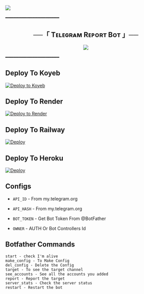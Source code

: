<img src="https://user-images.githubusercontent.com/73097560/115834477-dbab4500-a447-11eb-908a-139a6edaec5c.gif">


━━━━━━━━━━━━━━━━━━━━

<h2 align="center">
    ──「 Tᴇʟᴇɢʀᴀᴍ Rᴇᴘᴏʀᴛ Bᴏᴛ 」──
</h2>

<p align="center">
  <img src="https://graph.org/file/6c7ec3b6c2b2bfaf85203.jpg">
</p>


━━━━━━━━━━━━━━━━━━━━


## Deploy To Koyeb

[![Deploy to Koyeb](https://www.koyeb.com/static/images/deploy/button.svg)](https://app.koyeb.com/deploy?type=git&repository=github.com/Snowball-0/Telegram-Report-Bot/tree/master&env[BOT_TOKEN]&env[API_ID]&env[API_HASH]&env[OWNER]) 

## Deploy To Render              

[![Deploy to Render](https://render.com/images/deploy-to-render-button.svg)](https://render.com/deploy?repo=https://github.com/Snowball-0/Telegram-Report-Bot/tree/master)

## Deploy To Railway

<a href="https://graph.org/file/fabd75cd5043d2cfdc13d.jpg"><img src="https://railway.app/button.svg" alt="Deploy"></a>

## Deploy To Heroku

<a href="https://heroku.com/deploy?template=https://github.com/Snowball-0/Telegram-Report-Bot/tree/master"><img src="https://www.herokucdn.com/deploy/button.svg" alt="Deploy"></a>



## Configs 

* `API_ID` - From my.telegram.org 

* `API_HASH` - From my.telegram.org

* `BOT_TOKEN`  - Get Bot Token From @BotFather

* `OWNER` - AUTH Or Bot Controllers Id


## Botfather Commands
```
start - check I'm alive 
make_config - To Make Config 
del_config - Delete the Config
target - To see the target channel
see_accounts - See all the accounts you added
report - Report the target
server_stats - Check the server status
restart - Restart the bot
```
